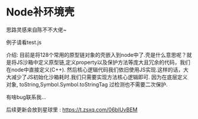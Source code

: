 # Node补环境壳
思路灵感来自陈不不大佬~

例子请看test.js

介绍: 目前是将128个常用的原型链对象的壳嵌入到node中了.壳是什么意思呢？就是将JS沙箱中定义原型链,定义property以及保护方法等庞大且冗余的代码，我们在node中直接定义(C++). 然后核心逻辑代码我们依旧使用JS实现.这样的话，大大减少了JS初始化沙箱耗时.我们只需要实现方法核心逻辑即可. 因为在底层定义对象, toString,Symbol.Symbol.toStringTag 过检测也不需要二次保护.

有啥bug联系我...

后续更新会放到星球里 : https://t.zsxq.com/06bIUvBEM